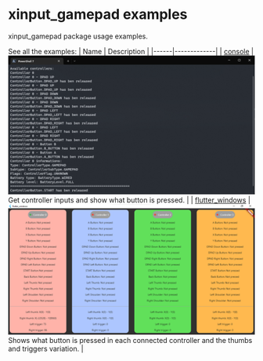 # xinput_gamepad examples
xinput_gamepad package usage examples.

See all the examples:
| Name | Description |
|------|-------------|
| [console](https://github.com/LuanRoger/xinput_gamepad/tree/main/examples/console) | ![](https://github.com/LuanRoger/xinput_gamepad/blob/main/examples/images/xinput_gamepad_demo_console.png) Get controller inputs and show what button is pressed. |
| [flutter_windows](https://github.com/LuanRoger/xinput_gamepad/tree/main/examples/flutter_windows) | ![](https://github.com/LuanRoger/xinput_gamepad/blob/main/examples/images/xinput_gamepad_demo_windows.png) Shows what button is pressed in each connected controller and the thumbs and triggers variation. |
